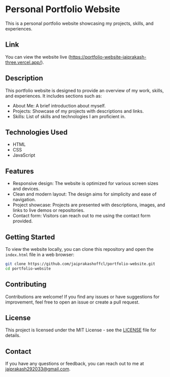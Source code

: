 # Personal Portfolio Website

This is a personal portfolio website showcasing my projects, skills, and experiences.

## Link

You can view the website live (https://portfolio-website-jaiprakash-three.vercel.app/).

## Description

This portfolio website is designed to provide an overview of my work, skills, and experiences. It includes sections such as:

- About Me: A brief introduction about myself.
- Projects: Showcase of my projects with descriptions and links.
- Skills: List of skills and technologies I am proficient in.

## Technologies Used

- HTML
- CSS
- JavaScript

## Features

- Responsive design: The website is optimized for various screen sizes and devices.
- Clean and modern layout: The design aims for simplicity and ease of navigation.
- Project showcase: Projects are presented with descriptions, images, and links to live demos or repositories.
- Contact form: Visitors can reach out to me using the contact form provided.

## Getting Started

To view the website locally, you can clone this repository and open the `index.html` file in a web browser:

```bash
git clone https://github.com/jaiprakashoffcl/portfolio-website.git
cd portfolio-website
```

## Contributing

Contributions are welcome! If you find any issues or have suggestions for improvement, feel free to open an issue or create a pull request.

## License

This project is licensed under the MIT License - see the [LICENSE](LICENSE) file for details.

## Contact

If you have any questions or feedback, you can reach out to me at [jaiprakash292033@gmail.com](mailto:jaiprakash292033@gmail.com).
